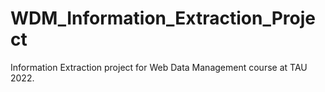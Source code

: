 # WDM_Information_Extraction_Project
Information Extraction project for Web Data Management course at TAU 2022.
